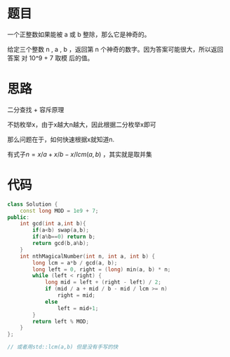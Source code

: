 # 题目

一个正整数如果能被 a 或 b 整除，那么它是神奇的。

给定三个整数 n , a , b ，返回第 n 个神奇的数字。因为答案可能很大，所以返回答案 对 10^9 + 7 取模 后的值。

# 思路

二分查找 + 容斥原理

不妨枚举x，由于x越大n越大，因此根据二分枚举x即可

那么问题在于，如何快速根据x就知道n.

有式子$n = x/a + x/b - x/lcm(a,b)$ ，其实就是取并集

# 代码

```c++
class Solution {
    const long MOD = 1e9 + 7;
public:
    int gcd(int a,int b){
        if(a<b) swap(a,b);
        if(a%b==0) return b;
        return gcd(b,a%b);
    }
    int nthMagicalNumber(int n, int a, int b) {
        long lcm = a*b / gcd(a, b);
        long left = 0, right = (long) min(a, b) * n;
        while (left < right) { 
            long mid = left + (right - left) / 2;
            if (mid / a + mid / b - mid / lcm >= n)
                right = mid; 
            else
                left = mid+1; 
        }
        return left % MOD;
    }
};

// 或者用std::lcm(a,b) 但是没有手写的快
```

